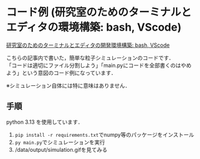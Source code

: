 # コード例 (研究室のためのターミナルとエディタの環境構築: bash, VScode)

[研究室のためのターミナルとエディタの開発環境構築: bash, VScode](https://zenn.dev/masa0902dev/articles/editor-terminal-vscode-git-bash)

こちらの記事内で書いた，簡単な粒子シミュレーションのコードです．  
「コードは適切にファイル分割しよう」「main.pyにコードを全部書くのはやめよう」という意図のコード例になっています．

※シミュレーション自体には特に意味はありません．

## 手順
python 3.13 を使用しています．

1. `pip install -r requirements.txt`でnumpy等のパッケージをインストール
2. `py main.py`でシミュレーションを実行
3. /data/output/simulation.gifを見てみる
